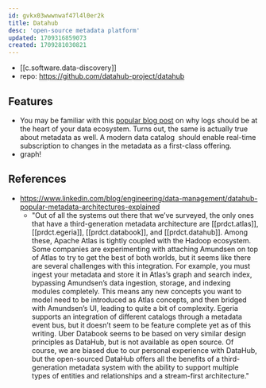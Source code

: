 ```yaml
---
id: gvkx03wwwnwaf47l4l0er2k
title: Datahub
desc: 'open-source metadata platform'
updated: 1709316859073
created: 1709281030821
---
```


- [[c.software.data-discovery]]
- repo: https://github.com/datahub-project/datahub

## Features

- You may be familiar with this [popular blog post](https://engineering.linkedin.com/distributed-systems/log-what-every-software-engineer-should-know-about-real-time-datas-unifying) on why logs should be at the heart of your data ecosystem. Turns out, the same is actually true about metadata as well. A modern data catalog  should enable real-time subscription to changes in the metadata as a first-class offering. 
- graph!

## References

- https://www.linkedin.com/blog/engineering/data-management/datahub-popular-metadata-architectures-explained
  - "Out of all the systems out there that we’ve surveyed, the only ones that have a third-generation metadata architecture are [[prdct.atlas]], [[prdct.egeria]], [[prdct.databook]], and [[prdct.datahub]]. Among these, Apache Atlas is tightly coupled with the Hadoop ecosystem. Some companies are experimenting with attaching Amundsen on top of Atlas to try to get the best of both worlds, but it seems like there are several challenges with this integration. For example, you must ingest your metadata and store it in Atlas’s graph and search index, bypassing Amundsen’s data ingestion, storage, and indexing modules completely. This means any new concepts you want to model need to be introduced as Atlas concepts, and then bridged with Amundsen’s UI, leading to quite a bit of complexity. Egeria supports an integration of different catalogs through a metadata event bus, but it doesn’t seem to be feature complete yet as of this writing. Uber Databook seems to be based on very similar design principles as DataHub, but is not available as open source. Of course, we are biased due to our personal experience with DataHub, but the open-sourced DataHub offers all the benefits of a third-generation metadata system with the ability to support multiple types of entities and relationships and a stream-first architecture."